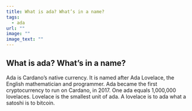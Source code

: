 ```yaml
---
title: What is ada? What’s in a name?
tags:
  - ada
url: ""
image: ""
image_text: ""
---
```


## What is ada? What’s in a name?

Ada is Cardano’s native currency. It is named after Ada Lovelace, the English mathematician and programmer. Ada became the first cryptocurrency to run on Cardano, in 2017. One ada equals 1,000,000 lovelaces. Lovelace is the smallest unit of ada. A lovelace is to ada what a satoshi is to bitcoin.
